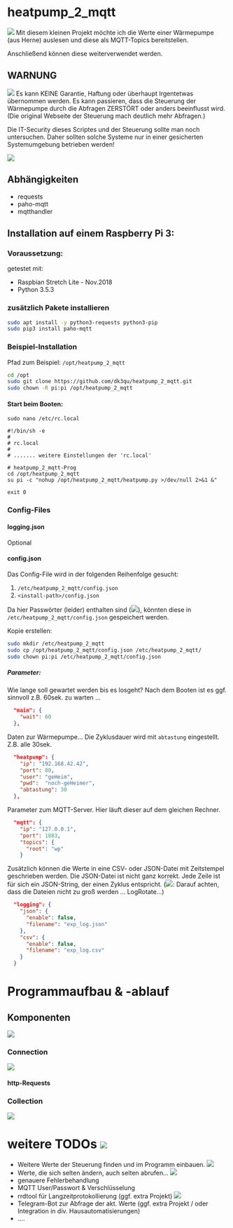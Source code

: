 # heatpump_2_mqtt
![](https://img.shields.io/github/downloads/dk3qu/heatpump_2_mqtt/total.svg?style=flat)
Mit diesem kleinen Projekt möchte ich die Werte einer Wärmepumpe (aus Herne) 
auslesen und diese als MQTT-Topics bereitstellen.

Anschließend können diese weiterverwendet werden.

## WARNUNG
![](https://img.shields.io/badge/WARNING-beta!-red.svg)
Es kann KEINE Garantie, Haftung oder überhaupt Irgentetwas übernommen werden.
Es kann passieren, dass die Steuerung der Wärmepumpe durch die Abfragen ZERSTÖRT oder anders beeinflusst wird.
(Die original Webseite der Steuerung mach deutlich mehr Abfragen.)

Die IT-Security dieses Scriptes und der Steuerung sollte man noch untersuchen. Daher sollten solche Systeme nur in einer gesicherten Systemumgebung betrieben werden!


![](https://img.shields.io/badge/WARNING-beta!-red.svg)

## Abhängigkeiten
  * requests
  * paho-mqtt
  * mqtthandler
  
## Installation auf einem Raspberry Pi 3:
### Voraussetzung:
getestet mit:
  * Raspbian Stretch Lite - Nov.2018
  * Python 3.5.3


### zusätzlich Pakete installieren
```bash
sudo apt install -y python3-requests python3-pip
sudo pip3 install paho-mqtt
```

### Beispiel-Installation
Pfad zum Beispiel: `/opt/heatpump_2_mqtt`

```bash
cd /opt
sudo git clone https://github.com/dk3qu/heatpump_2_mqtt.git
sudo chown -R pi:pi /opt/heatpump_2_mqtt
```

#### Start beim Booten:
`sudo nano /etc/rc.local`
```
#!/bin/sh -e
#
# rc.local
#
# ....... weitere Einstellungen der 'rc.local'

# heatpump_2_mqtt-Prog
cd /opt/heatpump_2_mqtt
su pi -c "nohup /opt/heatpump_2_mqtt/heatpump.py >/dev/null 2>&1 &"

exit 0
```

### Config-Files
#### logging.json
Optional

#### config.json
Das Config-File wird in der folgenden Reihenfolge gesucht:
  1. `/etc/heatpump_2_mqtt/config.json`
  2. `<install-path>/config.json`
  
Da hier Passwörter (leider) enthalten sind (![](https://img.shields.io/badge/ups-TODO-red.svg)), könnten diese in  `/etc/heatpump_2_mqtt/config.json` gespeichert werden.

Kopie erstellen:
```bash
sudo mkdir /etc/heatpump_2_mqtt
sudo cp /opt/heatpump_2_mqtt/config.json /etc/heatpump_2_mqtt/
sudo chown pi:pi /etc/heatpump_2_mqtt/config.json
```
##### Parameter:
Wie lange soll gewartet werden bis es losgeht? 
Nach dem Booten ist es ggf. sinnvoll z.B. 60sek. zu warten ...
```json
  "main": {
    "wait": 60
  },
```
Daten zur Wärmepumpe...
Die Zyklusdauer wird mit `abtastung` eingestellt. Z.B. alle 30sek.
```json
  "heatpump": {
    "ip": "192.168.42.42",
    "port": 80,
    "user": "geHeim",
    "pwd":  "noch-geHeimer",
    "abtastung": 30
  },
```

Parameter zum MQTT-Server. Hier läuft dieser auf dem gleichen Rechner.
```json
  "mqtt": {
    "ip": "127.0.0.1",
    "port": 1883,
    "topics": {
      "root": "wp"
    }
```

Zusätzlich können die Werte in eine CSV- oder JSON-Datei mit Zeitstempel geschrieben werden.
Die JSON-Datei ist nicht ganz korrekt. Jede Zeile ist für sich ein JSON-String, der einen Zyklus entspricht.
(![](https://img.shields.io/badge/ups-TODO-red.svg): Darauf achten, dass die Dateien nicht zu groß werden ... LogRotate...)
```json
  "logging": {
    "json": {
      "enable": false,
      "filename": "exp_log.json"
    },
    "csv": {
      "enable": false,
      "filename": "exp_log.csv"
    }
  }
```

# Programmaufbau & -ablauf
## Komponenten
![](doc/01_gesamt.png)
### Connection
![](doc/02_connection.png)
#### http-Requests

### Collection
![](doc/03_collection.png)




# weitere TODOs ![](https://img.shields.io/badge/ups-TODO-red.svg)
  * Weitere Werte der Steuerung finden und im Programm einbauen.   ![](https://img.shields.io/badge/Prio-1-blue.svg)
  * Werte, die sich selten ändern, auch selten abrufen...     ![](https://img.shields.io/badge/Prio-3-blue.svg)
  * genauere Fehlerbehandlung
  * MQTT User/Passwort & Verschlüsselung
  * rrdtool für Langzeitprotokollierung (ggf. extra Projekt)     ![](https://img.shields.io/badge/Prio-2-blue.svg)
  * Telegram-Bot zur Abfrage der akt. Werte  (ggf. extra Projekt / oder Integration in div. Hausautomatisierungen)
  * ....
 
  

